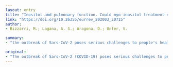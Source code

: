 ```yaml
---
layout: entry
title: "Inositol and pulmonary function. Could myo-inositol treatment downregulate inflammation and cytokine release syndrome in SARS-CoV-2?"
link: "https://doi.org/10.26355/eurrev_202003_20715"
author:
- Bizzarri, M.; Lagana, A. S.; Aragona, D.; Unfer, V.

summary:
- "the outbreak of Sars-CoV-2 poses serious challenges to people's health worldwide. The management of the disease is mostly supportive, and respiratory failure from acute respiratory distress syndrome is the leading cause of death. Inhibition of IL-6 by blocking its specific receptor with monoclonal antibodies has been advocated as a promising attempt. Myo-Inositol is a polyol already in use for treating the newborn Respiratory Distress Syndrome."

original:
- "The outbreak of Sars-CoV-2 (COVID-19) poses serious challenges to people's health worldwide. The management of the disease is mostly supportive, and respiratory failure from acute respiratory distress syndrome is the leading cause of death in a significant proportion of affected patients. Preliminary data point out that dramatic increase in IL-6 and subsequent cytokine release syndrome may account for the development of fatal interstitial pneumonia. Inhibition of IL-6 by blocking its specific receptor with monoclonal antibodies has been advocated as a promising attempt. Here we assess the potential utility of myo-Inositol, a polyol already in use for treating the newborn Respiratory Distress Syndrome, in downregulating the inflammatory response upon Sars-CoV-2 infection. Myo-Inositol proved to reduce IL-6 levels in a number of conditions and to mitigate the inflammatory cascade, while being devoid of any significant side effects. It is tempting to speculate that inositol could be beneficial in managing the most dreadful effects of Sars-CoV-2 infection."
---
```


